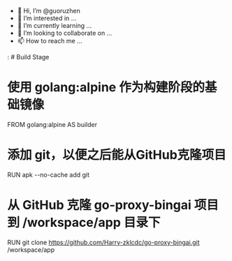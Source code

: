 - 👋 Hi, I’m @guoruzhen
- 👀 I’m interested in ...
- 🌱 I’m currently learning ...
- 💞️ I’m looking to collaborate on ...
- 📫 How to reach me ...

<!---
guoruzhen/guoruzhen is a ✨ special ✨ repository because its `README.md` (this file) appears on your GitHub profile.
You can click the Preview link to take a look at your changes.
--->
: # Build Stage
# 使用 golang:alpine 作为构建阶段的基础镜像
FROM golang:alpine AS builder

# 添加 git，以便之后能从GitHub克隆项目
RUN apk --no-cache add git

# 从 GitHub 克隆 go-proxy-bingai 项目到 /workspace/app 目录下
RUN git clone https://github.com/Harry-zklcdc/go-proxy-bingai.git /workspace/app
